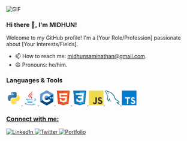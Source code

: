 <p><img alt="GIF" src="https://raw.githubusercontent.com/anikakash/anikakash/main/assets/focus-animation.gif?raw=true" /></p>

### Hi there 👋, I'm MIDHUN!

Welcome to my GitHub profile! I'm a [Your Role/Profession] passionate about [Your Interests/Fields].

- 📫 How to reach me: midhunsaminathan@gmail.com.
- 😄 Pronouns: he/him.

### Languages & Tools

<p align="left">
  <a href="https://www.python.org/" target="_blank">
    <img src="https://github.com/devicons/devicon/blob/master/icons/python/python-original.svg" alt="Python" width="40" height="40" />
  </a>
  <a href="https://www.java.com/" target="_blank">
    <img src="https://github.com/devicons/devicon/blob/master/icons/java/java-original.svg" alt="Java" width="40" height="40" />
  </a>
  <a href="https://isocpp.org/" target="_blank">
    <img src="https://github.com/devicons/devicon/blob/master/icons/cplusplus/cplusplus-original.svg" alt="C++" width="40" height="40" />
  </a>
  <a href="https://developer.mozilla.org/en-US/docs/Web/HTML" target="_blank">
    <img src="https://github.com/devicons/devicon/blob/master/icons/html5/html5-original.svg" alt="HTML5" width="40" height="40" />
  </a>
  <a href="https://developer.mozilla.org/en-US/docs/Web/CSS" target="_blank">
    <img src="https://github.com/devicons/devicon/blob/master/icons/css3/css3-original.svg" alt="CSS3" width="40" height="40" />
  </a>
  <a href="https://developer.mozilla.org/en-US/docs/Web/JavaScript" target="_blank">
    <img src="https://github.com/devicons/devicon/blob/master/icons/javascript/javascript-original.svg" alt="JavaScript" width="40" height="40" />
  </a>
  <a href="https://www.mysql.com/" target="_blank">
    <img src="https://github.com/devicons/devicon/blob/master/icons/mysql/mysql-original.svg" alt="MySQL" width="40" height="40" />
  </a>
  <a href="https://www.typescriptlang.org/" target="_blank">
    <img src="https://github.com/devicons/devicon/blob/master/icons/typescript/typescript-original.svg" alt="TypeScript" width="40" height="40" />
</p>

### Connect with me:

<a href="https://www.linkedin.com/in/yourprofile" target="_blank">
  <img src="https://img.shields.io/badge/LinkedIn-0077B5?logo=linkedin&logoColor=white" alt="LinkedIn" />
</a>
<a href="https://twitter.com/yourprofile" target="_blank">
  <img src="https://img.shields.io/badge/Twitter-1DA1F2?logo=twitter&logoColor=white" alt="Twitter" />
</a>
<a href="https://midhun-saminathan.vercel.app/" target="_blank">
  <img src="https://img.shields.io/badge/Portfolio-000000?logo=portfolio&logoColor=white" alt="Portfolio" />
</a>
